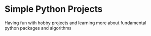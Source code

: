 # Simple Python Projects
Having fun with hobby projects and learning more about fundamental python packages and algorithms
